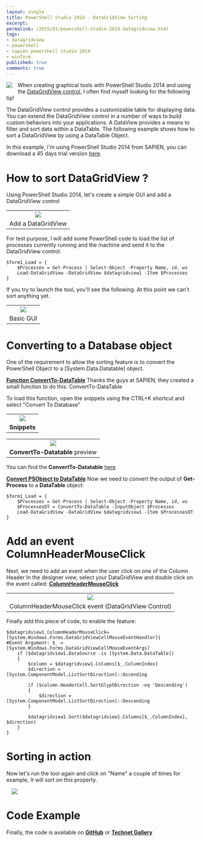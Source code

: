 ```yaml
---
layout: single
title: PowerShell Studio 2014 - DataGridView Sorting
excerpt: 
permalink: /2015/01/powershell-studio-2014-datagridview.html
tags: 
- datagridview
- powershell
- sapien powershell studio 2014
- winform
published: true
comments: true
---
```


 
 <a href="{{ site.url }}/images/2015/20150110_PowerShell_Studio_2014_-_DataGridView_Sorting/powershellstudio__1010113239__-88x88.png" imageanchor="1" style="clear: left; float: left; margin-bottom: 1em; margin-right: 1em;"><img border="0" src="{{ site.url }}/images/2015/20150110_PowerShell_Studio_2014_-_DataGridView_Sorting/powershellstudio__1010113239__-88x88.png" /></a>When creating graphical tools with PowerShell Studio 2014 and using the <a href="http://msdn.microsoft.com/en-us/library/e0ywh3cz%28v=vs.90%29.aspx" target="_blank">DataGridView control</a>, I often find myself looking for the following tip!

The DataGridView control provides a customizable table for displaying data. You can extend the DataGridView control in a number of ways to build custom behaviors into your applications. A DataView provides a means to filter and sort data within a DataTable. The following example shows how to sort a DataGridView by using a DataTable Object.

In this example, I'm using PowerShell Studio 2014 from SAPIEN, you can download a 45 days trial version <a href="http://www.sapien.com/software/powershell_studio" target="_blank">here</a>.





# How to sort DataGridView ?

Using PowerShell Studio 2014, let's create a simple GUI and add a DataGridView control

<table align="center" cellpadding="0" cellspacing="0" class="tr-caption-container" style="margin-left: auto; margin-right: auto; text-align: center;"><tbody><tr><td style="text-align: center;"><a href="{{ site.url }}/images/2015/20150110_PowerShell_Studio_2014_-_DataGridView_Sorting/2014-12-02_21-19-54__1710328047__-346x274.png" imageanchor="1" style="margin-left: auto; margin-right: auto;"><img border="0" src="{{ site.url }}/images/2015/20150110_PowerShell_Studio_2014_-_DataGridView_Sorting/2014-12-02_21-19-54__1710328047__-346x274.png" /></a></td></tr><tr><td class="tr-caption" style="text-align: center;">Add a DataGridView</td></tr></tbody></table>
For test purpose, I will add some PowerShell code to load the list of processes currently running and the machine and send it to the DataGridView control:


```
$form1_Load = {
    $Processes = Get-Process | Select-Object -Property Name, id, ws
    Load-DataGridView -DataGridView $datagridview1 -Item $Processes
}
```


If you try to launch the tool, you'll see the following. At this point we can't sort anything yet.

<table align="center" cellpadding="0" cellspacing="0" class="tr-caption-container" style="margin-left: auto; margin-right: auto; text-align: center;"><tbody><tr><td style="text-align: center;"><a href="{{ site.url }}/images/2015/20150110_PowerShell_Studio_2014_-_DataGridView_Sorting/2014-12-02_21-24-47__138122398__-394x480.png" imageanchor="1" style="margin-left: auto; margin-right: auto;"><img border="0" src="{{ site.url }}/images/2015/20150110_PowerShell_Studio_2014_-_DataGridView_Sorting/2014-12-02_21-24-47__138122398__-394x480.png" /></a></td></tr><tr><td class="tr-caption" style="text-align: center;">Basic GUI</td></tr></tbody></table>

# Converting to a Database object

One of the requirement to allow the sorting feature is to convert the PowerShell Object to a [System.Data.Datatable] object.


<b><u>Function ConvertTo-DataTable</u></b>
Thanks the guys at SAPIEN, they created a small function to do this: ConvertTo-DataTable

To load this function, open the snippets using the CTRL+K shortcut and select "Convert To Database"
<table align="center" cellpadding="0" cellspacing="0" class="tr-caption-container" style="margin-left: auto; margin-right: auto; text-align: center;"><tbody><tr><td style="text-align: center;"><a href="{{ site.url }}/images/2015/20150110_PowerShell_Studio_2014_-_DataGridView_Sorting/2014-12-02_23-17-37__100399466__-298x203.png" imageanchor="1" style="margin-left: auto; margin-right: auto;"><img border="0" src="{{ site.url }}/images/2015/20150110_PowerShell_Studio_2014_-_DataGridView_Sorting/2014-12-02_23-17-37__100399466__-298x203.png" /></a></td></tr><tr><td class="tr-caption" style="text-align: center;"><b>Snippets</b></td></tr></tbody></table>
<table align="center" cellpadding="0" cellspacing="0" class="tr-caption-container" style="margin-left: auto; margin-right: auto; text-align: center;"><tbody><tr><td style="text-align: center;"><a href="{{ site.url }}/images/2015/20150110_PowerShell_Studio_2014_-_DataGridView_Sorting/2014-12-02_23-28-52__1889225507__-635x490.png" imageanchor="1" style="margin-left: auto; margin-right: auto;"><img border="0" src="{{ site.url }}/images/2015/20150110_PowerShell_Studio_2014_-_DataGridView_Sorting/2014-12-02_23-28-52__1889225507__-635x490.png" /></a></td></tr><tr><td class="tr-caption" style="text-align: center;"><b>ConvertTo-Datatable</b> preview</td></tr></tbody></table>You can find the <b>ConvertTo-Datatable</b> <a href="https://gist.github.com/1e094b3f0f229e9b011d.git" target="_blank">here</a>.

<b><u>Convert PSObject to DataTable</u></b>
Now we need to convert the output of <b>Get-Process</b> to a <b>DataTable</b> object:


```
$form1_Load = {
    $Processes = Get-Process | Select-Object -Property Name, id, ws
    $ProcessesDT = ConvertTo-DataTable -InputObject $Processes
    Load-DataGridView -DataGridView $datagridview1 -Item $ProcessesDT
}
```



# Add an event ColumnHeaderMouseClick


<b><u>
</u></b>Next, we need to add an event when the user click on one of the Column Header
In the designer view, select your DataGridView and double click on the event called: <b><u>ColumnHeaderMouseClick</u></b>

<table align="center" cellpadding="0" cellspacing="0" class="tr-caption-container" style="margin-left: auto; margin-right: auto; text-align: center;"><tbody><tr><td style="text-align: center;"><a href="{{ site.url }}/images/2015/20150110_PowerShell_Studio_2014_-_DataGridView_Sorting/2014-12-02_21-29-23__1826617879__-396x84.png" imageanchor="1" style="margin-left: auto; margin-right: auto;"><img border="0" src="{{ site.url }}/images/2015/20150110_PowerShell_Studio_2014_-_DataGridView_Sorting/2014-12-02_21-29-23__1826617879__-396x84.png" /></a></td></tr><tr><td class="tr-caption" style="text-align: center;">ColumnHeaderMouseClick event (DataGridView Control)</td></tr></tbody></table>

Finally add this piece of code, to enable the feature:


```
$datagridview1_ColumnHeaderMouseClick=[System.Windows.Forms.DataGridViewCellMouseEventHandler]{
#Event Argument: $_ = [System.Windows.Forms.DataGridViewCellMouseEventArgs]
    if ($datagridview1.DataSource -is [System.Data.DataTable])
    {
        $column = $datagridview1.Columns[$_.ColumnIndex]
        $direction = [System.ComponentModel.ListSortDirection]::Ascending
        
        if ($column.HeaderCell.SortGlyphDirection -eq 'Descending')
        {
            $direction = [System.ComponentModel.ListSortDirection]::Descending
        }
        
        $datagridview1.Sort($datagridview1.Columns[$_.ColumnIndex], $direction)
    }
}
```




# Sorting in action

Now let's run the tool again and click on "Name" a couple of times for example, It will sort on this property.

<a href="{{ site.url }}/images/2015/20150110_PowerShell_Studio_2014_-_DataGridView_Sorting/Datagridview_Sorting_GIF__83437090__-373x301.gif" imageanchor="1" style="margin-left: 1em; margin-right: 1em;"><img border="0" src="{{ site.url }}/images/2015/20150110_PowerShell_Studio_2014_-_DataGridView_Sorting/Datagridview_Sorting_GIF__83437090__-373x301.gif" /></a>



# Code Example

Finally, the code is available on <b><a href="https://github.com/lazywinadmin/PowerShellGUI/tree/master/_Examples/DataGridView/DataGridView_ColumnHeader_Sorting" target="_blank">GitHub</a></b> or <b><a href="https://gallery.technet.microsoft.com/Winforms-DataGridView-28f9b521" target="_blank">Technet Gallery</a></b>




